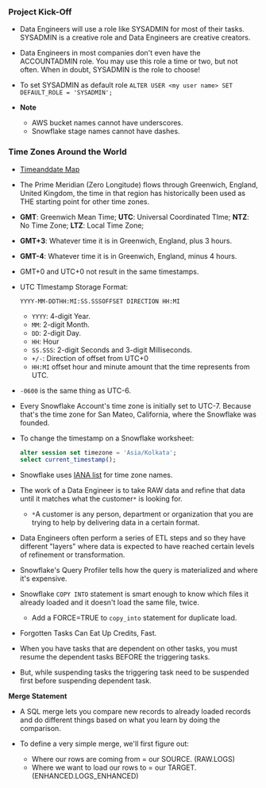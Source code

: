 ### **Project Kick-Off**
- Data Engineers will use a role like SYSADMIN for most of their tasks. SYSADMIN is a creative role and Data Engineers are creative creators.

- Data Engineers in most companies don't even have the ACCOUNTADMIN role. You may use this role a time or two, but not often. When in doubt, SYSADMIN is the role to choose! 

- To set SYSADMIN as default role `ALTER USER <my user name> SET DEFAULT_ROLE = 'SYSADMIN';`

- **Note**
    - AWS bucket names cannot have underscores. 
    - Snowflake stage names cannot have dashes.

### **Time Zones Around the World**

- [Timeanddate Map](https://www.timeanddate.com/time/map/)

- The Prime Meridian (Zero Longitude) flows through Greenwich, England, United Kingdom, the time in that region has historically been used as THE starting point for other time zones.

- **GMT**: Greenwich Mean Time; **UTC**: Universal Coordinated TIme; **NTZ**: No Time Zone; **LTZ**: Local Time Zone;

- **GMT+3**: Whatever time it is in Greenwich, England, plus 3 hours.

- **GMT-4**: Whatever time it is in Greenwich, England, minus 4 hours.

- GMT+0 and UTC+0 not result in the same timestamps.

- UTC TImestamp Storage Format:

    `YYYY-MM-DDTHH:MI:SS.SSSOFFSET DIRECTION HH:MI`

    - `YYYY`: 4-digit Year.
    - `MM`: 2-digit Month.
    - `DD`: 2-digit Day.
    - `HH`: Hour
    - `SS.SSS`: 2-digit Seconds and 3-digit Milliseconds.
    - `+/-`: Direction of offset from UTC+0
    - `HH:MI` offset hour and minute amount that the time represents from UTC.

- `-0600` is the same thing as UTC-6.

- Every Snowflake Account's time zone is initially set to UTC-7. Because that's the time zone for San Mateo, California, where the Snowflake was founded.

- To change the timestamp on a Snowflake worksheet:

    ```sql
    alter session set timezone = 'Asia/Kolkata';
    select current_timestamp();
    ```

- Snowflake uses [IANA list](https://data.iana.org/time-zones/tzdb-2021a/zone1970.tab) for time zone names.

- The work of a Data Engineer is to take RAW data and refine that data until it matches what the customer`*` is looking for.

    - `*`A customer is any person, department or organization that you are trying to help by delivering data in a certain format. 

- Data Engineers often perform a series of ETL steps and so they have different "layers" where data is expected to have reached certain levels of refinement or transformation.

- Snowflake's Query Profiler tells how the query is materialized and where it's expensive. 

- Snowflake `COPY INTO` statement is smart enough to know which files it already loaded and it doesn't load the same file, twice.

    - Add a FORCE=TRUE to `copy_into` statement for duplicate load.

- Forgotten Tasks Can Eat Up Credits, Fast.

- When you have tasks that are dependent on other tasks, you must resume the dependent tasks BEFORE the triggering tasks.

- But, while suspending tasks the triggering task need to be suspended first before suspending dependent task.

**Merge Statement**

- A SQL merge lets you compare new records to already loaded records and do different things based on what you learn by doing the comparison. 

- To define a very simple merge, we'll first figure out:

    - Where our rows are coming from = our SOURCE. (RAW.LOGS)
    - Where we want to load our rows to = our TARGET.  (ENHANCED.LOGS_ENHANCED)

